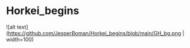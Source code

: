 # Horkei_begins

![alt text](https://github.com/JesperBoman/Horkei_begins/blob/main/GH_bg.png | width=100)
